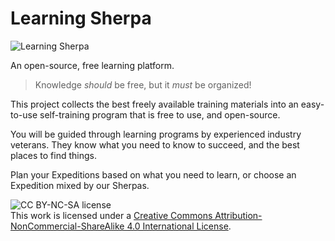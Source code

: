 # Learning Sherpa

![Learning Sherpa](https://avatars0.githubusercontent.com/u/24362865?v=3&s=200)

An open-source, free learning platform. 
> Knowledge *should* be free, but it *must* be organized!

This project collects the best freely available training materials into an easy-to-use 
self-training program that is free to use, and open-source.

You will be guided through learning programs by experienced industry veterans. 
They know what you need to know to succeed, and the best places to find things.

Plan your Expeditions based on what you need to learn, or choose an Expedition mixed by our Sherpas.

![CC BY-NC-SA license](https://licensebuttons.net/l/by-nc-sa/3.0/88x31.png)  
This work is licensed under a [Creative Commons Attribution-NonCommercial-ShareAlike 4.0 International License](https://creativecommons.org/licenses/by-nc-sa/4.0/).
